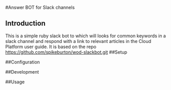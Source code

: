 #Answer BOT for Slack channels
## Introduction
This is a simple ruby slack bot to which will looks for common keywords in a slack channel and respond with a link to relevant articles in the Cloud Platform user guide. It is based on the repo https://github.com/spikeburton/wod-slackbot.git
##Setup

##Configuration

##Development

##Usage

